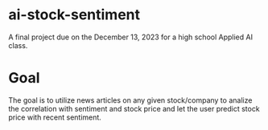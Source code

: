 # ai-stock-sentiment
A final project due on the December 13, 2023 for a high school Applied AI class.

# Goal
The goal is to utilize news articles on any given stock/company to analize the correlation with sentiment and stock price and let the user predict stock price with recent sentiment.
